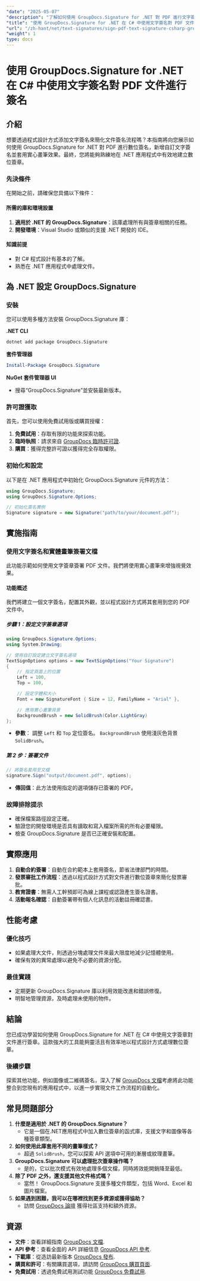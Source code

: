 ```yaml
---
"date": "2025-05-07"
"description": "了解如何使用 GroupDocs.Signature for .NET 對 PDF 進行文字簽署。有效率地自動化您的文件簽署流程。"
"title": "使用 GroupDocs.Signature for .NET 在 C# 中使用文字簽名對 PDF 文件進行簽名"
"url": "/zh-hant/net/text-signatures/sign-pdf-text-signature-csharp-groupdocs/"
"weight": 1
type: docs
---
```

# 使用 GroupDocs.Signature for .NET 在 C# 中使用文字簽名對 PDF 文件進行簽名

## 介紹

想要透過程式設計方式添加文字簽名來簡化文件簽名流程嗎？本指南將向您展示如何使用 GroupDocs.Signature for .NET 對 PDF 進行數位簽名，新增自訂文字簽名並套用實心畫筆效果。最終，您將能夠熟練地在 .NET 應用程式中有效地建立數位簽章。

### 先決條件
在開始之前，請確保您具備以下條件：

#### 所需的庫和環境設置
1. **適用於 .NET 的 GroupDocs.Signature**：該庫處理所有與簽章相關的任務。
2. **開發環境**：Visual Studio 或類似的支援 .NET 開發的 IDE。

#### 知識前提
- 對 C# 程式設計有基本的了解。
- 熟悉在 .NET 應用程式中處理文件。

## 為 .NET 設定 GroupDocs.Signature

### 安裝
您可以使用多種方法安裝 GroupDocs.Signature 庫：

**.NET CLI**
```bash
dotnet add package GroupDocs.Signature
```

**套件管理器**
```powershell
Install-Package GroupDocs.Signature
```

**NuGet 套件管理器 UI**
- 搜尋“GroupDocs.Signature”並安裝最新版本。

### 許可證獲取
首先，您可以使用免費試用版或購買授權：
1. **免費試用**：存取有限的功能來探索功能。
2. **臨時執照**：請求來自 [GroupDocs 臨時許可證](https://purchase。groupdocs.com/temporary-license/).
3. **購買**：獲得完整許可證以獲得完全存取權限。

### 初始化和設定
以下是在 .NET 應用程式中初始化 GroupDocs.Signature 元件的方法：

```csharp
using GroupDocs.Signature;
using GroupDocs.Signature.Options;

// 初始化簽名實例
Signature signature = new Signature("path/to/your/document.pdf");
```

## 實施指南

### 使用文字簽名和實體畫筆簽署文檔
此功能示範如何使用文字簽章簽署 PDF 文件。我們將使用實心畫筆來增強視覺效果。

#### 功能概述
我們將建立一個文字簽名，配置其外觀，並以程式設計方式將其套用到您的 PDF 文件中。

##### 步驟 1：設定文字簽章選項
```csharp
using GroupDocs.Signature.Options;
using System.Drawing;

// 使用自訂設定建立文字簽名選項
TextSignOptions options = new TextSignOptions("Your Signature")
{
    // 指定頁面上的位置
    Left = 100,
    Top = 100,

    // 設定字體和大小
    Font = new SignatureFont { Size = 12, FamilyName = "Arial" },

    // 應用實心畫筆背景
    BackgroundBrush = new SolidBrush(Color.LightGray)
};
```
- **參數**： 調整 `Left` 和 `Top` 定位簽名。 `BackgroundBrush` 使用淺灰色背景 `SolidBrush`。

##### 第 2 步：簽署文件
```csharp
// 將簽名套用至文檔
signature.Sign("output/document.pdf", options);
```
- **傳回值**：此方法使用指定的選項儲存已簽署的 PDF。

### 故障排除提示
- 確保檔案路徑設定正確。
- 驗證您的開發環境是否具有讀取和寫入檔案所需的所有必要權限。
- 檢查 GroupDocs.Signature 是否已正確安裝和配置。

## 實際應用
1. **自動合約簽署**：自動在合約範本上套用簽名，節省法律部門的時間。
2. **發票審批工作流程**：透過以程式設計方式對文件進行數位簽章來簡化發票審批。
3. **教育證書**：無需人工幹預即可為線上課程或認證產生簽名證書。
4. **活動報名確認**：自動簽署帶有個人化訊息的活動註冊確認書。

## 性能考慮
### 優化技巧
- 如果處理大文件，則透過分塊處理文件來最大限度地減少記憶體使用。
- 確保有效的異常處理以避免不必要的資源分配。

### 最佳實踐
- 定期更新 GroupDocs.Signature 庫以利用效能改進和錯誤修復。
- 明智地管理資源，及時處理未使用的物件。

## 結論
您已成功學習如何使用 GroupDocs.Signature for .NET 在 C# 中使用文字簽章對文件進行簽章。這款強大的工具能夠靈活且有效率地以程式設計方式處理數位簽章。

### 後續步驟
探索其他功能，例如圖像或二維碼簽名，深入了解 [GroupDocs 文檔](https://docs.groupdocs.com/signature/net/)考慮將此功能整合到您現有的應用程式中，以進一步實現文件工作流程的自動化。

## 常見問題部分
1. **什麼是適用於 .NET 的 GroupDocs.Signature？**
   - 它是一個在.NET應用程式中加入數位簽章的函式庫，支援文字和圖像等各種簽章類型。
2. **如何使用此庫套用不同的畫筆樣式？**
   - 超過 `SolidBrush`，您可以探索 API 選項中可用的漸層或紋理畫筆。
3. **GroupDocs.Signature 可以處理批次簽章操作嗎？**
   - 是的，它以批次模式有效地處理多個文檔，同時將效能開銷降至最低。
4. **除了 PDF 之外，還支援其他文件格式嗎？**
   - 當然！ GroupDocs.Signature 支援多種文件類型，包括 Word、Excel 和圖片檔案。
5. **如果遇到困難，我可以在哪裡找到更多資源或獲得協助？**
   - 訪問 [GroupDocs 論壇](https://forum.groupdocs.com/c/signature/) 獲得社區支持和額外資源。

## 資源
- **文件**：查看詳細指南 [GroupDocs 文檔](https://docs。groupdocs.com/signature/net/).
- **API 參考**：查看全面的 API 詳細信息 [GroupDocs API 參考](https://reference。groupdocs.com/signature/net/).
- **下載庫**：從造訪最新版本 [GroupDocs 發布](https://releases。groupdocs.com/signature/net/).
- **購買和許可**：有關購買選項，請訪問 [GroupDocs 購買頁面](https://purchase。groupdocs.com/buy).
- **免費試用**：透過免費試用測試功能 [GroupDocs 免費試用](https://releases。groupdocs.com/signature/net/).
